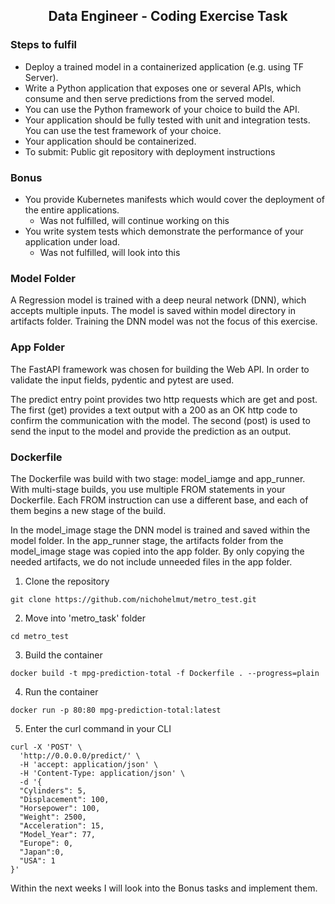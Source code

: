 <h2 align="center">Data Engineer - Coding Exercise Task</h3>

### Steps to fulfil

* Deploy a trained model in a containerized application (e.g. using TF Server).
* Write a Python application that exposes one or several APIs, which consume and then serve
  predictions from the served model.
* You can use the Python framework of your choice to build the API.
* Your application should be fully tested with unit and integration tests. You can use
  the test framework of your choice.
* Your application should be containerized.
* To submit:
  Public git repository with deployment instructions

### Bonus

* You provide Kubernetes manifests which would cover the deployment of the entire applications.
    * Was not fulfilled, will continue working on this
* You write system tests which demonstrate the performance of your application under load.
    * Was not fulfilled, will look into this

### Model Folder

A Regression model is trained with a deep neural network (DNN), which accepts multiple inputs. The model is saved within
model
directory in artifacts folder. Training the DNN model was not the focus of this exercise.

### App Folder

The FastAPI framework was chosen for building the Web API. In order to validate the input fields, pydentic and pytest
are used.

The predict entry point provides two http requests which are get and post. The first (get) provides a text output with
a 200 as an OK http code to confirm the communication with the model. The second (post) is used to send the input to
the model and provide the prediction as an output.

### Dockerfile

The Dockerfile was build with two stage: model_iamge and app_runner.
With multi-stage builds, you use multiple FROM statements in your Dockerfile. Each FROM instruction can use a
different base, and each of them begins a new stage of the build.

In the model_image stage the DNN model is trained and saved within the model folder.
In the app_runner stage, the artifacts folder from the model_image stage was copied into the app folder. By only
copying the needed artifacts, we do not include unneeded files in the app folder.

1. Clone the repository

```
git clone https://github.com/nichohelmut/metro_test.git
```

2. Move into 'metro_task' folder

```
cd metro_test
```

3. Build the container

```
docker build -t mpg-prediction-total -f Dockerfile . --progress=plain
```

4. Run the container

```
docker run -p 80:80 mpg-prediction-total:latest
```

5. Enter the curl command in your CLI

```
curl -X 'POST' \
  'http://0.0.0.0/predict/' \
  -H 'accept: application/json' \
  -H 'Content-Type: application/json' \
  -d '{
  "Cylinders": 5,
  "Displacement": 100,
  "Horsepower": 100,
  "Weight": 2500,
  "Acceleration": 15,
  "Model_Year": 77,
  "Europe": 0,
  "Japan":0,
  "USA": 1
}'                           
```

Within the next weeks I will look into the Bonus tasks and implement them.